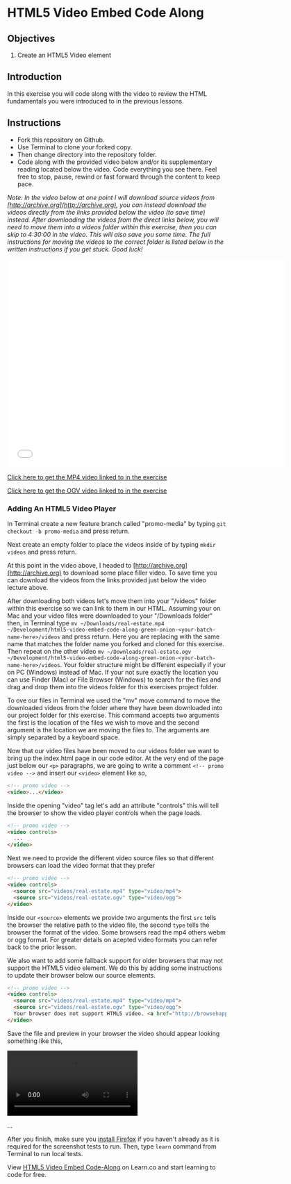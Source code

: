 # HTML5 Video Embed Code Along

## Objectives

1. Create an HTML5 Video element 

## Introduction

In this exercise you will code along with the video to review the HTML fundamentals you were introduced to in the previous lessons.

## Instructions

- Fork this repository on Github.
- Use Terminal to clone your forked copy.
- Then change directory into the repository folder.
- Code along with the provided video below and/or its supplementary reading located below the video. Code everything you see there. Feel free to stop, pause, rewind or fast forward through the content to keep pace.

*Note: In the video below at one point I will download source videos from [http://archive.org](http://archive.org), you can instead download the videos directly from the links provided below the video (to save time) instead. After downloading the videos from the direct links below, you will need to move them into a videos folder within this exercise, then you can skip to 4:30:00 in the video. This will also save you some time. The full instructions for moving the videos to the correct folder is listed below in the written instructions if you get stuck. Good luck!*

<iframe width="640" height="480" src="//www.youtube.com/embed/ymUxDt_mOxU?rel=0" frameborder="0" allowfullscreen></iframe>

[Click here to get the MP4 video linked to in the exercise](http://ironboard-curriculum-content.s3.amazonaws.com/front-end/lab-assets/real-estate.mp4)

[Click here to get the OGV video linked to in the exercise](http://ironboard-curriculum-content.s3.amazonaws.com/front-end/lab-assets/real-estate.ogv)

### Adding An HTML5 Video Player

In Terminal create a new feature branch called "promo-media" by typing `git checkout -b promo-media` and press return.

Next create an empty folder to place the videos inside of by typing  `mkdir videos` and press return.

At this point in the video above, I headed to [http://archive.org](http://archive.org) to download some place filler video. To save time you can download the videos from the links provided just below the video lecture above.

After downloading both videos let's move them into your "/videos" folder within this exercise so we can link to them in our HTML. Assuming your on Mac and your video files were downloaded to your "/Downloads folder" then, in Terminal type `mv ~/Downloads/real-estate.mp4 ~/Development/html5-video-embed-code-along-green-onion-<your-batch-name-here>/videos` and press return. Here you are replacing <your-batch-name-here> with the same name that matches the folder name you forked and cloned for this exercise. Then repeat on the other video `mv ~/Downloads/real-estate.ogv ~/Development/html5-video-embed-code-along-green-onion-<your-batch-name-here>/videos`. Your folder structure might be different especially if your on PC (Windows) instead of Mac. If your not sure exactly the location you can use Finder (Mac) or File Browser (Windows) to search for the files and drag and drop them into the videos folder for this exercises project folder.

To ove our files in Terminal we used the "mv" move command to move the downloaded videos from the folder where they have been downloaded into our project folder for this exercise. This command accepts two arguments the first is the location of the files we wish to move and the second argument is the location we are moving the files to. The arguments are simply separated by a keyboard space.

Now that our video files have been moved to our videos folder we want to bring up the index.html page in our code editor. At the very end of the page just below our `<p>` paragraphs, we are going to write a comment `<!-- promo video -->` and insert our `<video>` element like so,

```html
<!-- promo video -->
<video>...</video>
```

Inside the opening "video" tag let's add an attribute "controls" this will tell the browser to show the video player controls when the page loads.

```html
<!-- promo video -->
<video controls>
  ...
</video>
```

Next we need to provide the different video source files so that different browsers can load the video format that they prefer

```html
<!-- promo video -->
<video controls>
  <source src="videos/real-estate.mp4" type="video/mp4">
  <source src="videos/real-estate.ogv" type="video/ogg">
</video>
```

Inside our `<source>` elements we provide two arguments the first `src` tells the browser the relative path to the video file, the second `type` tells the browser the format of the video. Some browsers read the mp4 others webm or ogg format. For greater details on acepted video formats you can refer back to the prior lesson.

We also want to add some fallback support for older browsers that may not support the HTML5 video element. We do this by adding some instructions to update their browser below our source elements.

```html
<!-- promo video -->
<video controls>
  <source src="videos/real-estate.mp4" type="video/mp4">
  <source src="videos/real-estate.ogv" type="video/ogg">
  Your browser does not support HTML5 video. <a href="http://browsehappy.com/?locale=en" target="_blank">Please upgrade your browser</a>.
</video>
```

Save the file and preview in your browser the video should appear looking something like this,

<video controls>
  <source src="http://ironboard-curriculum-content.s3.amazonaws.com/front-end/lab-assets/real-estate.mp4" type="video/mp4">
  <source src="http://ironboard-curriculum-content.s3.amazonaws.com/front-end/lab-assets/real-estate.ogv" type="video/ogg">
  Your browser does not support HTML5 video. <a href="http://browsehappy.com/?locale=en" target="_blank">Please upgrade your browser</a>.
</video>

...

After you finish, make sure you <a href="https://www.mozilla.org/en-US/firefox/new/" target="_blank">install Firefox</a> if you haven't already as it is required for the screenshot tests to run. Then, type `learn` command from Terminal to run local tests.

<p data-visibility='hidden'>View <a href='https://learn.co/lessons/html5-video-embed-code-along' title='HTML5 Video Embed Code-Along'>HTML5 Video Embed Code-Along</a> on Learn.co and start learning to code for free.</p>

